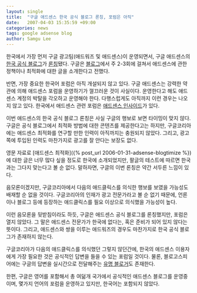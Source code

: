 ```yaml
---
layout: single
title:  "구글 애드센스 한국 공식 블로그 론칭, 포럼은 아직"
date:   2007-04-03 15:35:59 +09:00
categories: news
tags: google adsense blog
author: Samgu Lee
---
```

한국에서 가장 먼저 구글 광고팀(애드워즈 및 애드센스)이 운영되면서, 구글 애드센스의 [한국 공식 블로그](http://adsense-ko.blogspot.com/)가 [론칭](http://adsense.blogspot.com/2007/04/inside-adsense-launches-in-korean.html)됐다. 구글은 [블로그](http://adsense-ko.blogspot.com/2007/03/inside-adsense.html)에서 주 2-3회에 걸쳐서 애드센스에 관한 정책이나 최적화에 대한 글을 소개한다고 전했다.

반면, 가장 중요한 한국어 포럼은 아직 개설되지 않고 있다. 구글 애드센스는 강력한 약관에 의해 애드센스 포럼을 운영하기가 껄끄러운 것이 사실이다. 운영한다고 해도 애드센스 계정의 박탈을 각오하고 운영해야 한다. 다행스럽게도 아직까지 이런 경우는 나오지 않고 있다. 한국에서 애드센스 관련 포럼은 [애드센스 인사이드](http://adsense-ko.com/)가 있다.

이번 애드센스의 한국 공식 블로그 론칭은 사실 구글의 행보로 보면 타이밍이 맞지 않다. 구글은 공식 블로그에서 최적화 방법에 대한 콘텐츠를 제공한다고는 하지만, 구글코리아에는 애드센스 최적화를 연구할 만한 인력이 아직까지는 충원되지 않았다. 그리고, 광고 쪽에 투입된 인력도 마찬가지로 광고를 잘 안다는 보장도 없다.

영문 자료로 [애드센스 최적화]({% post_url 2006-01-31-adsense-blogtimize %})에 대한 글은 너무 많다 싶을 정도로 한국에 소개되었지만, 팔글의 테스트에 따르면 한국과는 그다지 맞는다고 볼 순 없다. 말하자면, 구글의 이번 론칭은 약간 서두른 느낌이 있다.

음모론이겠지만, 구글코리아에서 다음의 애드클릭스를 의식한 행보를 보였을 가능성도 배재할 순 없을 것이다. 구글코리아의 인재가 광고 전문가라고 볼 순 없기 때문에, 언론이나 블로그 등에 등장하는 애드클릭스를 필요 이상으로 의식했을 가능성이 높다.

이런 음모론을 뒷받침이라도 하듯, 구글은 애드센스 공식 블로그를 론칭했지만, 포럼은 열지 않았다. 그 말은 애드센스 전문가가 한국에 없다는, 혹은 준비가 되어 있지 않다는 뜻이다. 그리고, 애드센스와 쌍을 이루는 애드워즈의 경우도 마찬가지로 한국 공식 블로그가 존재하지 않는다.

구글코리아가 다음의 애드클릭스를 의식했던 그렇지 않던간에, 한국의 애드센스 이용자에게 가장 필요한 것은 공식적인 답변을 들을 수 있는 포럼일 것이다. 물론, 블로고스피어에는 구글의 답변을 실시간으로 전달해주는 [유명 블로거](http://www.gaver.org/)도 존재한다.

한편, 구글은 영어를 포함해서 총 여덞개 국가에서 공식적인 애드센스 블로그를 운영중이며, 몇가지 언어의 포럼을 운영하고 있지만, 한국어는 포함되지 않았다.
